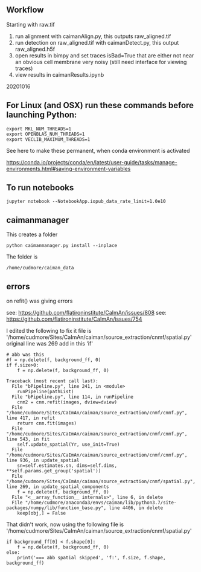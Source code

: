 ## Workflow

Starting with raw.tif

1) run alignment with caimanAlign.py, this outputs raw_aligned.tif
2) run detection on raw_aligned.tif with caimanDetect.py, this output raw_aligned.h5f
3) open results in bimpy and set traces isBad=True that are either
   not near an obvious cell membrane
   very noisy (still need interface for viewing traces)
4) view results in caimanResults.ipynb

20201016


## For Linux (and OSX) run these commands before launching Python:

```
export MKL_NUM_THREADS=1
export OPENBLAS_NUM_THREADS=1
export VECLIB_MAXIMUM_THREADS=1
```

See here to make these permanent, when conda environment is activated

https://conda.io/projects/conda/en/latest/user-guide/tasks/manage-environments.html#saving-environment-variables

## To run notebooks

```
jupyter notebook --NotebookApp.iopub_data_rate_limit=1.0e10
```

## caimanmanager

This creates a folder

```
python caimanmanager.py install --inplace
```

The folder is

```
/home/cudmore/caiman_data
```

## errors

on refit() was giving errors

see: https://github.com/flatironinstitute/CaImAn/issues/808
see: https://github.com/flatironinstitute/CaImAn/issues/754

I edited the following to fix it
file is '/home/cudmore/Sites/CaImAn/caiman/source_extraction/cnmf/spatial.py'
original line was 269
add in this 'if'

```
# abb was this
#f = np.delete(f, background_ff, 0)
if f.size>0:
	f = np.delete(f, background_ff, 0)
```

```
Traceback (most recent call last):
  File "bPipeline.py", line 241, in <module>
    runPipeline(pathList)
  File "bPipeline.py", line 114, in runPipeline
    cnm2 = cnm.refit(images, dview=dview)
  File "/home/cudmore/Sites/CaImAn/caiman/source_extraction/cnmf/cnmf.py", line 417, in refit
    return cnm.fit(images)
  File "/home/cudmore/Sites/CaImAn/caiman/source_extraction/cnmf/cnmf.py", line 543, in fit
    self.update_spatial(Yr, use_init=True)
  File "/home/cudmore/Sites/CaImAn/caiman/source_extraction/cnmf/cnmf.py", line 936, in update_spatial
    sn=self.estimates.sn, dims=self.dims, **self.params.get_group('spatial'))
  File "/home/cudmore/Sites/CaImAn/caiman/source_extraction/cnmf/spatial.py", line 269, in update_spatial_components
    f = np.delete(f, background_ff, 0)
  File "<__array_function__ internals>", line 6, in delete
  File "/home/cudmore/anaconda3/envs/caiman/lib/python3.7/site-packages/numpy/lib/function_base.py", line 4406, in delete
    keep[obj,] = False
```

That didn't work, now using the following
file is '/home/cudmore/Sites/CaImAn/caiman/source_extraction/cnmf/spatial.py'

```
if background_ff[0] < f.shape[0]:
	f = np.delete(f, background_ff, 0)
else:
	print('=== abb spatial skipped', 'f:', f.size, f.shape, background_ff)
```
